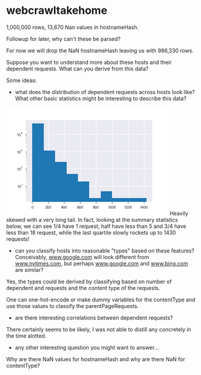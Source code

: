 # webcrawltakehome

1,000,000 rows, 13,670 Nan values in hostnameHash. 

Followup for later, why can't these be parsed?

For now we will drop the NaN hostnameHash leaving us with 986,330 rows.

Suppose you want to understand more about these hosts and their dependent requests.  What can you derive from this data?  

Some ideas:

* what does the distribution of dependent requests across hosts look like?  What other basic statistics might be interesting to describe this data?
<img src ='./img/distributionOfDependentRequests.png' >
Heavily skewed with a very long tail. 
In fact, looking at the summary statistics below, we can see 1/4 have 1 request, half have less than 5 and 3/4 have less than 18 request, while the last quartile slowly rockets up to 1430 requests!

* can you classify hosts into reasonable "types" based on these features?  Conceivably, www.google.com will look different from www.nytimes.com, but perhaps www.google.com and www.bing.com are similar?

Yes, the types could be derived by classifying based on number of dependent and requests and the content type of the requests.

One can one-hot-encode or make dummy variables for the contentType and use those values to classify the parentPageRequests.

* are there interesting correlations between dependent requests?

There certainly seems to be likely, I was not able to distill any concretely in the time alotted.

* any other interesting question you might want to answer...

Why are there NaN values for hostnameHash and why are there NaN for contentType?


